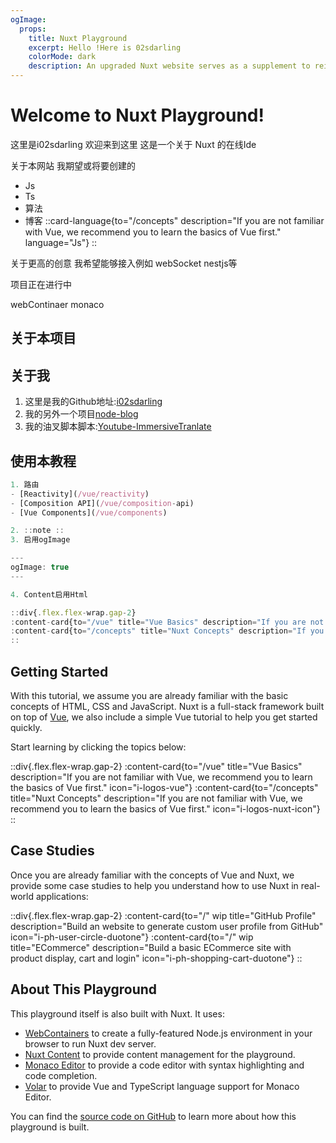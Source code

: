 ```yaml
---
ogImage:
  props:
    title: Nuxt Playground
    excerpt: Hello !Here is 02sdarling
    colorMode: dark
    description: An upgraded Nuxt website serves as a supplement to reinforce your front-end learning and consolidate your knowledge points.
---
```


# Welcome to Nuxt Playground!

这里是i02sdarling 欢迎来到这里 这是一个关于 Nuxt 的在线Ide

关于本网站 我期望或将要创建的

- Js
- Ts
- 算法
- 博客
  ::card-language{to="/concepts" description="If you are not familiar with Vue, we recommend you to learn the basics of Vue first." language="Js"}
  ::

关于更高的创意 我希望能够接入例如 webSocket nestjs等

项目正在进行中

webContinaer
monaco

## 关于本项目

## 关于我

1. 这里是我的Github地址:[i02sdarling](https://github.com/i02sdarling)
2. 我的另外一个项目[node-blog](http://116.62.176.221/)
3. 我的油叉脚本脚本:[Youtube-ImmersiveTranlate](https://greasyfork.org/zh-CN/scripts/496556-youtube-copying-selected-subtitles-immersive-translation)

## 使用本教程

```js
1. 路由
- [Reactivity](/vue/reactivity)
- [Composition API](/vue/composition-api)
- [Vue Components](/vue/components)

2. ::note ::
3. 启用ogImage

---
ogImage: true
---

4. Content启用Html

::div{.flex.flex-wrap.gap-2}
:content-card{to="/vue" title="Vue Basics" description="If you are not familiar with Vue, we recommend you to learn the basics of Vue first." icon="i-logos-vue"}
:content-card{to="/concepts" title="Nuxt Concepts" description="If you are not familiar with Vue, we recommend you to learn the basics of Vue first." icon="i-logos-nuxt-icon"}
::

```

## Getting Started

With this tutorial, we assume you are already familiar with the basic concepts of HTML, CSS and JavaScript. Nuxt is a full-stack framework built on top of [Vue](https://vuejs.org), we also include a simple Vue tutorial to help you get started quickly.

Start learning by clicking the topics below:

::div{.flex.flex-wrap.gap-2}
:content-card{to="/vue" title="Vue Basics" description="If you are not familiar with Vue, we recommend you to learn the basics of Vue first." icon="i-logos-vue"}
:content-card{to="/concepts" title="Nuxt Concepts" description="If you are not familiar with Vue, we recommend you to learn the basics of Vue first." icon="i-logos-nuxt-icon"}
::

## Case Studies

Once you are already familiar with the concepts of Vue and Nuxt, we provide some case studies to help you understand how to use Nuxt in real-world applications:

::div{.flex.flex-wrap.gap-2}
:content-card{to="/" wip title="GitHub Profile" description="Build an website to generate custom user profile from GitHub" icon="i-ph-user-circle-duotone"}
:content-card{to="/" wip title="ECommerce" description="Build a basic ECommerce site with product display, cart and login" icon="i-ph-shopping-cart-duotone"}
::

## About This Playground

This playground itself is also built with Nuxt. It uses:

- [WebContainers](https://webcontainers.io/) to create a fully-featured Node.js environment in your browser to run Nuxt dev server.
- [Nuxt Content](https://content.nuxt.com/) to provide content management for the playground.
- [Monaco Editor](https://microsoft.github.io/monaco-editor/) to provide a code editor with syntax highlighting and code completion.
- [Volar](https://github.com/volarjs/volar.js) to provide Vue and TypeScript language support for Monaco Editor.

You can find the [source code on GitHub](https://github.com/nuxt/learn.nuxt.com) to learn more about how this playground is built.
